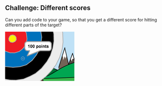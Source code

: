 ## Challenge: Different scores
Can you add code to your game, so that you get a different score for hitting different parts of the target?

![cross hair on the blue part of the target with the phrase 100 points](images/archery-challenge.png)

